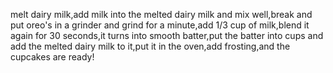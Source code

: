 melt dairy milk,add milk into the melted dairy milk and mix well,break and put oreo's in a grinder and grind for a minute,add 1/3 cup of milk,blend it again for 30 seconds,it turns into smooth batter,put the batter into cups and add the melted dairy milk to it,put it in the oven,add frosting,and the cupcakes are ready!